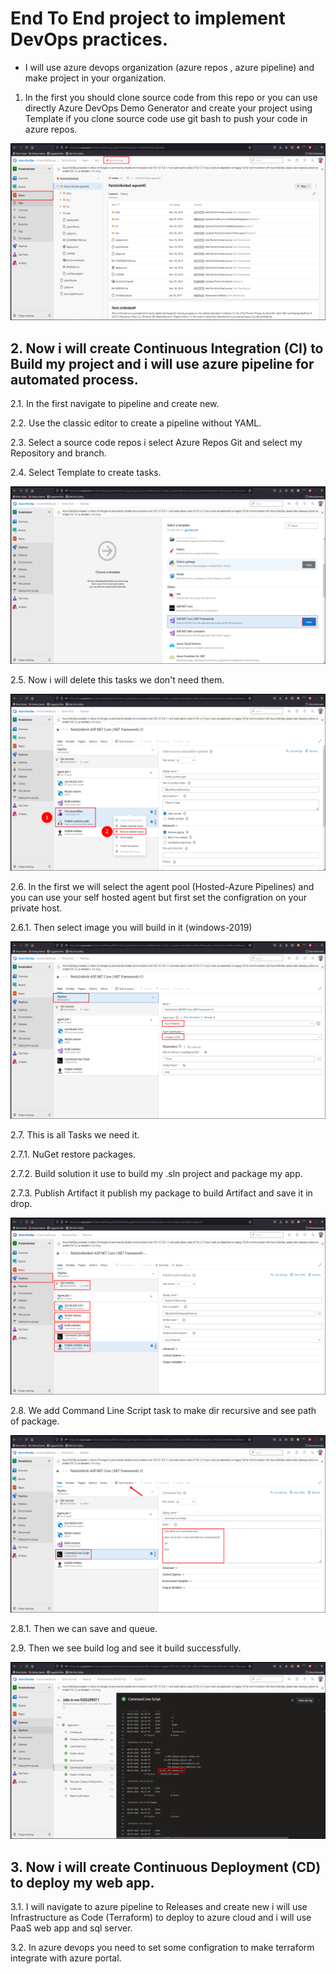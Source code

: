 # End To End project to implement DevOps practices.
- I will use azure devops organization (azure repos , azure pipeline) and make project in your organization.

1. In the first you should clone source code from this repo or you can use directly Azure DevOps Demo Generator and create your project using Template if you clone source code use git bash to push your code in azure repos.

![](https://github.com/muhammedeid/vehicle-spare-part/blob/main/assets/CI/Slide2.PNG)

## 2. Now i will create Continuous Integration (CI) to Build my project and i will use azure pipeline for automated process.

2.1. In the first navigate to pipeline and create new.

2.2. Use the classic editor to create a pipeline without YAML.

2.3. Select a source code repos i select Azure Repos Git and select my Repository and branch.

2.4. Select Template to create tasks.

![](https://github.com/muhammedeid/vehicle-spare-part/blob/main/assets/CI/Slide3.PNG)

2.5. Now i will delete this tasks we don't need them.

![](https://github.com/muhammedeid/vehicle-spare-part/blob/main/assets/CI/Slide4.PNG)

2.6. In the first we will select the agent pool (Hosted-Azure Pipelines) and you can use your self hosted agent but first set the configration on your private host.

2.6.1. Then select image you will build in it (windows-2019)

![](https://github.com/muhammedeid/vehicle-spare-part/blob/main/assets/CI/Slide6.PNG)

2.7. This is all Tasks we need it.

2.7.1. NuGet restore packages.

2.7.2. Build solution it use to build my .sln project and package my app.

2.7.3. Publish Artifact it publish my package to build Artifact and save it in drop.

![](https://github.com/muhammedeid/vehicle-spare-part/blob/main/assets/CI/Slide5.PNG)

2.8. We add Command Line Script task to make dir recursive and see path of package.

![](https://github.com/muhammedeid/vehicle-spare-part/blob/main/assets/CI/Slide7.PNG)

2.8.1. Then we can save and queue.

2.9. Then we see build log and see it build successfully.

![](https://github.com/muhammedeid/vehicle-spare-part/blob/main/assets/CI/Slide8.PNG)

## 3. Now i will create Continuous Deployment (CD) to deploy my web app.

3.1. I will navigate to azure pipeline to Releases and create new i will use Infrastructure as Code (Terraform) to deploy to azure cloud and i will use PaaS web app and sql server.

3.2. In azure devops you need to set some configration to make terraform integrate with azure portal. 

















